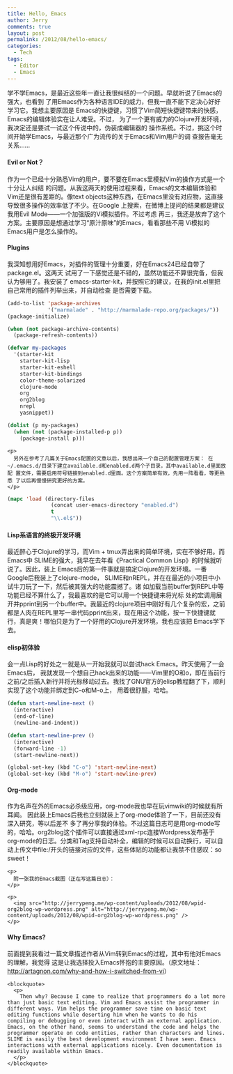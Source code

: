 ```yaml
---
title: Hello, Emacs
author: Jerry
comments: true
layout: post
permalink: /2012/08/hello-emacs/
categories:
  - Tech
tags:
  - Editor
  - Emacs
---
```

学不学Emacs，是最近这些年一直让我很纠结的一个问题。早就听说了Emacs的强大，也看到 了用Emacs作为各种语言IDE的威力，但我一直不能下定决心好好学习它。我想主要原因是 Emacs的快捷键，习惯了Vim简短快捷键带来的快感，Emacs的编辑体验实在让人难受。不过， 为了一个更有威力的Clojure开发环境，我决定还是要试一试这个传说中的，伪装成编辑器的 操作系统。不过，挑这个时间开始学Emacs，与最近那个广为流传的关于Emacs和Vim用户的调 查报告毫无关系……

<div id="outline-container-1" class="outline-4">
  <h4 id="sec-1">
    Evil or Not？
  </h4>
  
  <div id="text-1" class="outline-text-4">
    <p>
      作为一个已经十分熟悉Vim的用户，要不要在Emacs里模拟Vim的操作方式是一个十分让人纠结 的问题。从我这两天的使用过程来看，Emacs的文本编辑体验和Vim还是很有差距的。像text objects这种东西，在Emacs里没有对应物，这直接导致很多操作的效率低了不少。在Google 上搜索，在微博上提问的结果都是建议我用Evil Mode——一个加强版的Vi模拟插件。不过考虑 再三，我还是放弃了这个方案。主要原因是想通过学习“原汁原味”的Emacs，看看那些不用 Vi模拟的Emacs用户是怎么操作的。
    </p>
  </div>
</div>

<div id="outline-container-2" class="outline-4">
  <h4 id="sec-2">
    Plugins
  </h4>
  
  <div id="text-2" class="outline-text-4">
    <p>
      我深知想用好Emacs，对插件的管理十分重要，好在Emacs24已经自带了package.el。这两天 试用了一下感觉还是不错的，虽然功能还不算很完备，但我认为够用了。我安装了 emacs-starter-kit，并按照它的建议，在我的init.el里把自己常用的插件列举出来，并自动检查 是否需要下载。
    </p>

```cl
(add-to-list 'package-archives
             '("marmalade" . "http://marmalade-repo.org/packages/"))
(package-initialize)

(when (not package-archive-contents)
  (package-refresh-contents))

(defvar my-packages
  '(starter-kit
    starter-kit-lisp
    starter-kit-eshell
    starter-kit-bindings
    color-theme-solarized
    clojure-mode
    org
    org2blog
    nrepl
    yasnippet))

(dolist (p my-packages)
  (when (not (package-installed-p p))
    (package-install p)))
```
    
    <p>
      另外在参考了几篇关于Emacs配置的文章以后，我想出来一个自己的配置管理方案： 在~/.emacs.d/目录下建立available.d和enabled.d两个子目录，其中available.d里面放配 置文件，需要启用符号链接到enabled.d里面。这个方案简单有效，先用一阵看看，等更熟悉 了以后再慢慢研究更好的方案。
    </p>

```cl
(mapc 'load (directory-files
              (concat user-emacs-directory "enabled.d")
              t
              "\\.el$"))
```

</div>
</div>

<div id="outline-container-3" class="outline-4">
  <h4 id="sec-3">
    Lisp系语言的终极开发环境
  </h4>
  
  <div id="text-3" class="outline-text-4">
    <p>
      最近醉心于Clojure的学习，而Vim + tmux弄出来的简单环境，实在不够好用。而Emacs中 SLIME的强大，我早在去年看《Practical Common Lisp》的时候就听说了。因此，装上 Emacs后的第一件事就是搞定Clojure的开发环境。一番Google后我装上了clojure-mode， SLIME和nREPL，并在在最近的小项目中小试牛刀玩了一下，然后被其强大的功能震撼了。诸 如加载当前buffer到REPL中等功能已经不算什么了，我最喜欢的是它可以用一个快捷键来将光标 处的宏调用展开并pprint到另一个buffer中。我最近的clojure项目中刚好有几个复杂的宏，之前都是人肉在REPL里写一串代码pprint出来，现在用这个功能，按一下快捷键就行，真是爽！哪怕只是为了一个好用的Clojure开发环境，我也应该把 Emacs学下去。
    </p>
  </div>
</div>

<div id="outline-container-4" class="outline-4">
  <h4 id="sec-4">
    elisp初体验
  </h4>
  
  <div id="text-4" class="outline-text-4">
    <p>
      会一点Lisp的好处之一就是从一开始我就可以尝试hack Emacs。昨天使用了一会Emacs后， 我就发现一个想自己hack出来的功能——Vim里的O和o，即在当前行之前/之后插入新行并将光标移动过去。我找了GNU官方的elisp教程翻了下，顺利实现了这个功能并绑定到C-o和M-o上， 用着很舒服，哈哈。
    </p>

```cl
(defun start-newline-next ()
  (interactive)
  (end-of-line)
  (newline-and-indent))

(defun start-newline-prev ()
  (interactive)
  (forward-line -1)
  (start-newline-next))

(global-set-key (kbd "C-o") 'start-newline-next)
(global-set-key (kbd "M-o") 'start-newline-prev)
```

  </div>
</div>

<div id="outline-container-5" class="outline-4">
  <h4 id="sec-5">
    Org-mode
  </h4>
  
  <div id="text-5" class="outline-text-4">
    <p>
      作为名声在外的Emacs必杀级应用，org-mode我也早在玩vimwiki的时候就有所耳闻。 因此装上Emacs后我也立刻就装上了org-mode体验了一下，目前还没有深入研究，等以后差不 多了再分享我的体验。不过这篇日志可是用org-mode写的，哈哈。org2blog这个插件可以直接通过xml-rpc连接Wordpress发布基于org-mode的日志。分类和Tag支持自动补全，编辑的时候可以自动换行，可以自动上传文中file:/开头的链接对应的文件，这些体贴的功能都让我禁不住感叹：so sweet！
    </p>
    
    <p>
      附一张我的Emacs截图（正在写这篇日志）：
    </p>
    
    <p>
      <img src="http://jerrypeng.me/wp-content/uploads/2012/08/wpid-org2blog-wp-wordpress.png" alt="http://jerrypeng.me/wp-content/uploads/2012/08/wpid-org2blog-wp-wordpress.png" />
    </p>
  </div>
</div>

<div id="outline-container-6" class="outline-4">
  <h4 id="sec-6">
    Why Emacs?
  </h4>
  
  <div id="text-6" class="outline-text-4">
    <p>
      前面提到我看过一篇文章描述作者从Vim转到Emacs的过程，其中有他对Emacs的理解，我觉得 这是让我选择投入Emacs怀抱的主要原因。（原文地址： <a href="http://artagnon.com/why-and-how-i-switched-from-vi">http://artagnon.com/why-and-how-i-switched-from-vi</a>）
    </p>
    
    <blockquote>
      <p>
        Then why? Because I came to realize that programmers do a lot more than just basic text editing. Vim and Emacs assist the programmer in different ways. Vim helps the programmer save time on basic text editing functions while deserting him when he wants to do his compiling or debugging or even interact with an external application. Emacs, on the other hand, seems to understand the code and helps the programmer operate on code entities, rather than characters and lines. SLIME is easily the best development environment I have seen. Emacs interactions with external applications nicely. Even documentation is readily available within Emacs.
      </p>
    </blockquote>
  </div>
</div>
